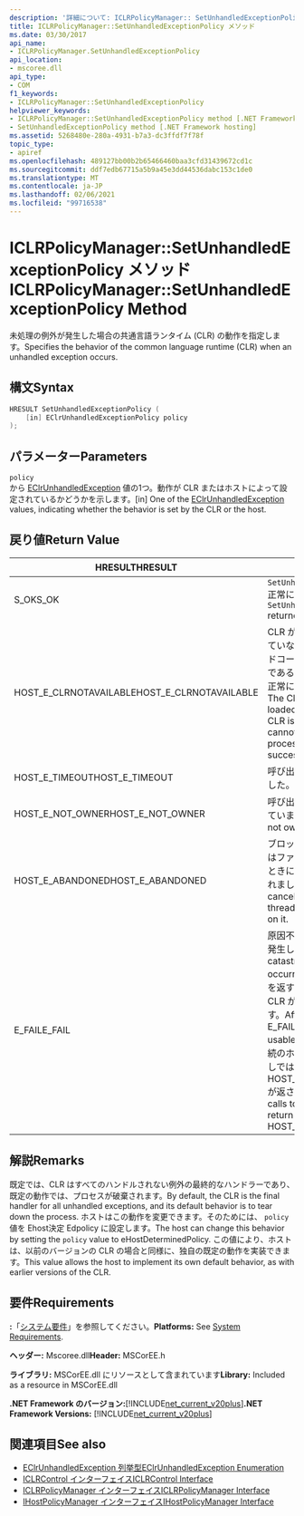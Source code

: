 ```yaml
---
description: '詳細について: ICLRPolicyManager:: SetUnhandledExceptionPolicy メソッド'
title: ICLRPolicyManager::SetUnhandledExceptionPolicy メソッド
ms.date: 03/30/2017
api_name:
- ICLRPolicyManager.SetUnhandledExceptionPolicy
api_location:
- mscoree.dll
api_type:
- COM
f1_keywords:
- ICLRPolicyManager::SetUnhandledExceptionPolicy
helpviewer_keywords:
- ICLRPolicyManager::SetUnhandledExceptionPolicy method [.NET Framework hosting]
- SetUnhandledExceptionPolicy method [.NET Framework hosting]
ms.assetid: 5268480e-280a-4931-b7a3-dc3ffdf7f78f
topic_type:
- apiref
ms.openlocfilehash: 489127bb00b2b65466460baa3cfd31439672cd1c
ms.sourcegitcommit: ddf7edb67715a5b9a45e3dd44536dabc153c1de0
ms.translationtype: MT
ms.contentlocale: ja-JP
ms.lasthandoff: 02/06/2021
ms.locfileid: "99716538"
---
```

# <a name="iclrpolicymanagersetunhandledexceptionpolicy-method"></a><span data-ttu-id="4bdff-103">ICLRPolicyManager::SetUnhandledExceptionPolicy メソッド</span><span class="sxs-lookup"><span data-stu-id="4bdff-103">ICLRPolicyManager::SetUnhandledExceptionPolicy Method</span></span>

<span data-ttu-id="4bdff-104">未処理の例外が発生した場合の共通言語ランタイム (CLR) の動作を指定します。</span><span class="sxs-lookup"><span data-stu-id="4bdff-104">Specifies the behavior of the common language runtime (CLR) when an unhandled exception occurs.</span></span>  
  
## <a name="syntax"></a><span data-ttu-id="4bdff-105">構文</span><span class="sxs-lookup"><span data-stu-id="4bdff-105">Syntax</span></span>  
  
```cpp  
HRESULT SetUnhandledExceptionPolicy (  
    [in] EClrUnhandledExceptionPolicy policy  
);  
```  
  
## <a name="parameters"></a><span data-ttu-id="4bdff-106">パラメーター</span><span class="sxs-lookup"><span data-stu-id="4bdff-106">Parameters</span></span>  

 `policy`  
 <span data-ttu-id="4bdff-107">から [EClrUnhandledException](eclrunhandledexception-enumeration.md) 値の1つ。動作が CLR またはホストによって設定されているかどうかを示します。</span><span class="sxs-lookup"><span data-stu-id="4bdff-107">[in] One of the [EClrUnhandledException](eclrunhandledexception-enumeration.md) values, indicating whether the behavior is set by the CLR or the host.</span></span>  
  
## <a name="return-value"></a><span data-ttu-id="4bdff-108">戻り値</span><span class="sxs-lookup"><span data-stu-id="4bdff-108">Return Value</span></span>  
  
|<span data-ttu-id="4bdff-109">HRESULT</span><span class="sxs-lookup"><span data-stu-id="4bdff-109">HRESULT</span></span>|<span data-ttu-id="4bdff-110">説明</span><span class="sxs-lookup"><span data-stu-id="4bdff-110">Description</span></span>|  
|-------------|-----------------|  
|<span data-ttu-id="4bdff-111">S_OK</span><span class="sxs-lookup"><span data-stu-id="4bdff-111">S_OK</span></span>|<span data-ttu-id="4bdff-112">`SetUnhandledExceptionPolicy` 正常に返されました。</span><span class="sxs-lookup"><span data-stu-id="4bdff-112">`SetUnhandledExceptionPolicy` returned successfully.</span></span>|  
|<span data-ttu-id="4bdff-113">HOST_E_CLRNOTAVAILABLE</span><span class="sxs-lookup"><span data-stu-id="4bdff-113">HOST_E_CLRNOTAVAILABLE</span></span>|<span data-ttu-id="4bdff-114">CLR がプロセスに読み込まれていないか、CLR がマネージドコードを実行できない状態であるか、または呼び出しが正常に処理されていません。</span><span class="sxs-lookup"><span data-stu-id="4bdff-114">The CLR has not been loaded into a process, or the CLR is in a state in which it cannot run managed code or process the call successfully.</span></span>|  
|<span data-ttu-id="4bdff-115">HOST_E_TIMEOUT</span><span class="sxs-lookup"><span data-stu-id="4bdff-115">HOST_E_TIMEOUT</span></span>|<span data-ttu-id="4bdff-116">呼び出しがタイムアウトしました。</span><span class="sxs-lookup"><span data-stu-id="4bdff-116">The call timed out.</span></span>|  
|<span data-ttu-id="4bdff-117">HOST_E_NOT_OWNER</span><span class="sxs-lookup"><span data-stu-id="4bdff-117">HOST_E_NOT_OWNER</span></span>|<span data-ttu-id="4bdff-118">呼び出し元がロックを所有していません。</span><span class="sxs-lookup"><span data-stu-id="4bdff-118">The caller does not own the lock.</span></span>|  
|<span data-ttu-id="4bdff-119">HOST_E_ABANDONED</span><span class="sxs-lookup"><span data-stu-id="4bdff-119">HOST_E_ABANDONED</span></span>|<span data-ttu-id="4bdff-120">ブロックされたスレッドまたはファイバーが待機しているときに、イベントが取り消されました。</span><span class="sxs-lookup"><span data-stu-id="4bdff-120">An event was canceled while a blocked thread or fiber was waiting on it.</span></span>|  
|<span data-ttu-id="4bdff-121">E_FAIL</span><span class="sxs-lookup"><span data-stu-id="4bdff-121">E_FAIL</span></span>|<span data-ttu-id="4bdff-122">原因不明の致命的なエラーが発生しました。</span><span class="sxs-lookup"><span data-stu-id="4bdff-122">An unknown catastrophic failure occurred.</span></span> <span data-ttu-id="4bdff-123">メソッドが E_FAIL を返すと、そのプロセス内で CLR が使用できなくなります。</span><span class="sxs-lookup"><span data-stu-id="4bdff-123">After a method returns E_FAIL, the CLR is no longer usable within the process.</span></span> <span data-ttu-id="4bdff-124">後続のホストメソッドの呼び出しでは HOST_E_CLRNOTAVAILABLE が返されます。</span><span class="sxs-lookup"><span data-stu-id="4bdff-124">Subsequent calls to hosting methods return HOST_E_CLRNOTAVAILABLE.</span></span>|  
  
## <a name="remarks"></a><span data-ttu-id="4bdff-125">解説</span><span class="sxs-lookup"><span data-stu-id="4bdff-125">Remarks</span></span>  

 <span data-ttu-id="4bdff-126">既定では、CLR はすべてのハンドルされない例外の最終的なハンドラーであり、既定の動作では、プロセスが破棄されます。</span><span class="sxs-lookup"><span data-stu-id="4bdff-126">By default, the CLR is the final handler for all unhandled exceptions, and its default behavior is to tear down the process.</span></span> <span data-ttu-id="4bdff-127">ホストはこの動作を変更できます。そのためには、 `policy` 値を Ehost決定 Edpolicy に設定します。</span><span class="sxs-lookup"><span data-stu-id="4bdff-127">The host can change this behavior by setting the `policy` value to eHostDeterminedPolicy.</span></span> <span data-ttu-id="4bdff-128">この値により、ホストは、以前のバージョンの CLR の場合と同様に、独自の既定の動作を実装できます。</span><span class="sxs-lookup"><span data-stu-id="4bdff-128">This value allows the host to implement its own default behavior, as with earlier versions of the CLR.</span></span>  
  
## <a name="requirements"></a><span data-ttu-id="4bdff-129">要件</span><span class="sxs-lookup"><span data-stu-id="4bdff-129">Requirements</span></span>  

 <span data-ttu-id="4bdff-130">**:**「[システム要件](../../get-started/system-requirements.md)」を参照してください。</span><span class="sxs-lookup"><span data-stu-id="4bdff-130">**Platforms:** See [System Requirements](../../get-started/system-requirements.md).</span></span>  
  
 <span data-ttu-id="4bdff-131">**ヘッダー:** Mscoree.dll</span><span class="sxs-lookup"><span data-stu-id="4bdff-131">**Header:** MSCorEE.h</span></span>  
  
 <span data-ttu-id="4bdff-132">**ライブラリ:** MSCorEE.dll にリソースとして含まれています</span><span class="sxs-lookup"><span data-stu-id="4bdff-132">**Library:** Included as a resource in MSCorEE.dll</span></span>  
  
 <span data-ttu-id="4bdff-133">**.NET Framework のバージョン:**[!INCLUDE[net_current_v20plus](../../../../includes/net-current-v20plus-md.md)]</span><span class="sxs-lookup"><span data-stu-id="4bdff-133">**.NET Framework Versions:** [!INCLUDE[net_current_v20plus](../../../../includes/net-current-v20plus-md.md)]</span></span>  
  
## <a name="see-also"></a><span data-ttu-id="4bdff-134">関連項目</span><span class="sxs-lookup"><span data-stu-id="4bdff-134">See also</span></span>

- [<span data-ttu-id="4bdff-135">EClrUnhandledException 列挙型</span><span class="sxs-lookup"><span data-stu-id="4bdff-135">EClrUnhandledException Enumeration</span></span>](eclrunhandledexception-enumeration.md)
- [<span data-ttu-id="4bdff-136">ICLRControl インターフェイス</span><span class="sxs-lookup"><span data-stu-id="4bdff-136">ICLRControl Interface</span></span>](iclrcontrol-interface.md)
- [<span data-ttu-id="4bdff-137">ICLRPolicyManager インターフェイス</span><span class="sxs-lookup"><span data-stu-id="4bdff-137">ICLRPolicyManager Interface</span></span>](iclrpolicymanager-interface.md)
- [<span data-ttu-id="4bdff-138">IHostPolicyManager インターフェイス</span><span class="sxs-lookup"><span data-stu-id="4bdff-138">IHostPolicyManager Interface</span></span>](ihostpolicymanager-interface.md)
